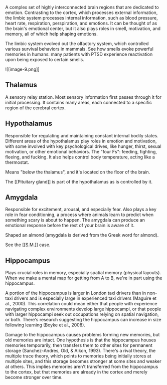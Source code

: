 A complex set of highly interconnected brain regions that are dedicated to emotion. Contrasting to the cortex, which processes external information, the limbic system processes internal information, such as blood pressure, heart rate, respiration, perspiration, and emotions. It can be thought of as the brain's emotional center, but it also plays roles in smell, motivation, and memory, all of which help shaping emotions.

The limbic system evolved out the olfactory system, which controlled various survival behaviors in mammals. See how smells evoke powerful memories in humans: many patients with PTSD experience reactivation upon being exposed to certain smells.

![[image-9.png]]


## Thalamus

A sensory relay station. Most sensory information first passes through it for initial processing. It contains many areas, each connected to a specific region of the cerebral cortex.
## Hypothalamus

Responsible for regulating and maintaining constant internal bodily states. Different areas of the hypothalamus play roles in emotion and motivation, with some involved with key psychological drives, like hunger, thirst, sexual motivation, or other emotional behaviors. The "four Fs": feeding, fighting, fleeing, and fucking. It also helps control body temperature, acting like a thermostat.

Means "below the thalamus", and it's located on the floor of the brain. 

The [[Pituitary gland]] is part of the hypothalamus as is controlled by it.

## Amygdala

Responsible for excitement, arousal, and especially fear. Also plays a key role in fear conditioning, a process where animals learn to predict when something scary is about to happen. The amygdala can produce an emotional response before the rest of your brain is aware of it.

Shaped an almond (amygdala is derived from the Greek word for almond).

See the [[S.M.]] case.

## Hippocampus

Plays crucial roles in memory, especially spatial memory (physical layouts). When we make a mental map for getting from A to B, we're in part using the hippocampus. 

A portion of the hippocampus is larger in London taxi drivers than in non-taxi drivers and is especially large in experienced taxi drivers (Maguire et al., 2000). This correlation could mean either that people with experience navigating complex environments develop large hippocampi, or that people with larger hippocampi seek out occupations relying on spatial navigation, or both. There's research suggesting the hippocampus can increase in size following learning (Boyke et al., 2008).

Damage to the hippocampus causes problems forming new memories, but old memories are intact. One hypothesis is that the hippocampus houses memories temporarily, then transfers them to other sites for permanent storage (Sanchez-Andres, Old, & Alkon, 1993). There's a rival theory, the multiple trace theory, which points to memories being initially stores at multiple sites, and this storage becomes stronger at some sites and weaker at others. This implies memories aren't transferred from the hippocampus to the cortex, but that memories are already in the cortex and merely become stronger over time.

